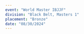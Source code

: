 ```yaml
---
event: "World Master IBJJF"
division: "Black Belt, Masters 1"
placement: "Bronze"
date: "08/30/2024"
---
```

